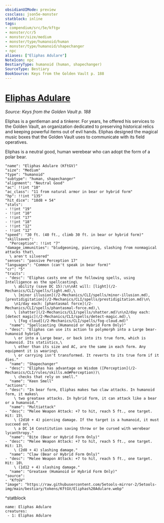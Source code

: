 ```yaml
---
obsidianUIMode: preview
cssclass: json5e-monster
statblock: inline
tags:
- compendium/src/5e/kftgv
- monster/cr/5
- monster/size/medium
- monster/type/humanoid/human
- monster/type/humanoid/shapechanger
- npc
aliases: ["Eliphas Adulare"]
NoteIcon: npc
BestiaryType: humanoid (human, shapechanger)
SourceType: Bestiary
BookSource: Keys from the Golden Vault p. 188
---
```

# [Eliphas Adulare](2-Mechanics/CLI/bestiary/npc/eliphas-adulare-kftgv.md)
*Source: Keys from the Golden Vault p. 188*  

Eliphas is a gentleman and a tinkerer. For years, he offered his services to the Golden Vault, an organization dedicated to preserving historical relics and keeping powerful items out of evil hands. Eliphas designed the magical music boxes that the Golden Vault uses to communicate with its field operatives.

Eliphas is a neutral good, human werebear who can adopt the form of a polar bear.

```statblock
"name": "Eliphas Adulare (KftGV)"
"size": "Medium"
"type": "humanoid"
"subtype": "human, shapechanger"
"alignment": "Neutral Good"
"ac": !!int "10"
"ac_class": "11 from natural armor in bear or hybrid form"
"hp": !!int "135"
"hit_dice": "18d8 + 54"
"stats":
- !!int "19"
- !!int "10"
- !!int "17"
- !!int "18"
- !!int "12"
- !!int "12"
"speed": "30 ft. (40 ft., climb 30 ft. in bear or hybrid form)"
"skillsaves":
  "Perception": !!int "7"
"damage_immunities": "bludgeoning, piercing, slashing from nonmagical attacks that\
  \ aren't silvered"
"senses": "passive Perception 17"
"languages": "Common (can't speak in bear form)"
"cr": "5"
"traits":
- "desc": "Eliphas casts one of the following spells, using Intelligence as the spellcasting\
    \ ability (save DC 15):\n\nAt will: [light](/2-Mechanics/CLI/spells/light.md),\
    \ [minor illusion](/2-Mechanics/CLI/spells/minor-illusion.md), [prestidigitation](/2-Mechanics/CLI/spells/prestidigitation.md)\n\
    \n1/day each: [phantasmal force](/2-Mechanics/CLI/spells/phantasmal-force.md),\
    \ [shatter](/2-Mechanics/CLI/spells/shatter.md)\n\n2/day each: [detect magic](/2-Mechanics/CLI/spells/detect-magic.md),\
    \ [fog cloud](/2-Mechanics/CLI/spells/fog-cloud.md)"
  "name": "Spellcasting (Humanoid or Hybrid Form Only)"
- "desc": "Eliphas can use its action to polymorph into a Large bear-humanoid hybrid\
    \ or into a Large bear, or back into its true form, which is humanoid. Its statistics,\
    \ other than its size and AC, are the same in each form. Any equipment it is wearing\
    \ or carrying isn't transformed. It reverts to its true form if it dies."
  "name": "Shapechanger"
- "desc": "Eliphas has advantage on Wisdom ([Perception](/2-Mechanics/CLI/rules/skills.md#Perception))\
    \ checks that rely on smell."
  "name": "Keen Smell"
"actions":
- "desc": "In bear form, Eliphas makes two claw attacks. In humanoid form, it makes\
    \ two greataxe attacks. In hybrid form, it can attack like a bear or a humanoid."
  "name": "Multiattack"
- "desc": "Melee Weapon Attack: +7 to hit, reach 5 ft., one target. Hit: 15\
    \ (2d10 + 4) piercing damage. If the target is a humanoid, it must succeed on\
    \ a DC 14 Constitution saving throw or be cursed with werebear lycanthropy."
  "name": "Bite (Bear or Hybrid Form Only)"
- "desc": "Melee Weapon Attack: +7 to hit, reach 5 ft., one target. Hit: 13\
    \ (2d8 + 4) slashing damage."
  "name": "Claw (Bear or Hybrid Form Only)"
- "desc": "Melee Weapon Attack: +7 to hit, reach 5 ft., one target. Hit: 10\
    \ (1d12 + 4) slashing damage."
  "name": "Greataxe (Humanoid or Hybrid Form Only)"
"source":
- "KftGV"
"image": "https://raw.githubusercontent.com/5etools-mirror-2/5etools-img/main/bestiary/tokens/KftGV/Eliphas%20Adulare.webp"
```
^statblock

```encounter-table
name: Eliphas Adulare
creatures:
 - 1: Eliphas Adulare
```